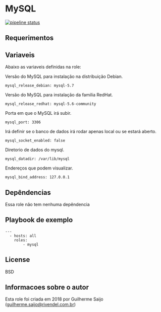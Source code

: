 MySQL
================================================================================

[![pipeline status](https://gitlab.com/Rivendel-Labs/ansible/roles/mysql/badges/master/pipeline.svg)](https://gitlab.com/Rivendel-Labs/ansible/roles/mysql/commits/master)

Requerimentos
--------------------------------------------------------------------------------

Variaveis
--------------------------------------------------------------------------------

Abaixo as variaveis definidas na role:

Versão do MySQL para instalação na distribuição Debian.

    mysql_release_debian: mysql-5.7

Versão do MySQL para instalação da familia RedHat.

    mysql_release_redhat: mysql-5.6-community

Porta em que o MySQL irá subir.

    mysql_port: 3306

Irá definir se o banco de dados irá rodar apenas local ou se estará aberto.

    mysql_socket_enabled: false
    
Diretorio de dados do mysql.

    mysql_datadir: /var/lib/mysql
    
Endereços que podem visualizar.

    mysql_bind_address: 127.0.0.1
    
Depêndencias
--------------------------------------------------------------------------------

Essa role não tem nenhuma depêndencia

Playbook de exemplo
--------------------------------------------------------------------------------

    ---
      - hosts: all
        roles:
            - mysql

License
--------------------------------------------------------------------------------

BSD

Informacoes sobre o autor
--------------------------------------------------------------------------------

Esta role foi criada em 2018 por Guilherme Saijo (guilherme.saijo@rivendel.com.br)
         

